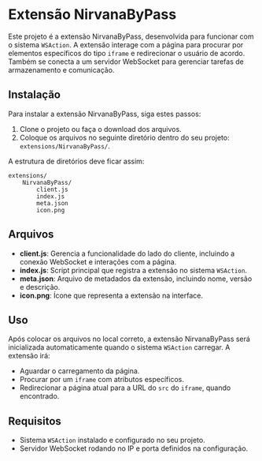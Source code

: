 # Extensão NirvanaByPass

Este projeto é a extensão NirvanaByPass, desenvolvida para funcionar com o sistema `WSAction`. A extensão interage com a página para procurar por elementos específicos do tipo `iframe` e redirecionar o usuário de acordo. Também se conecta a um servidor WebSocket para gerenciar tarefas de armazenamento e comunicação.

## Instalação

Para instalar a extensão NirvanaByPass, siga estes passos:

1. Clone o projeto ou faça o download dos arquivos.
2. Coloque os arquivos no seguinte diretório dentro do seu projeto: `extensions/NirvanaByPass/`.

A estrutura de diretórios deve ficar assim:

```
extensions/
    NirvanaByPass/
        client.js
        index.js
        meta.json
        icon.png
```

## Arquivos

- **client.js**: Gerencia a funcionalidade do lado do cliente, incluindo a conexão WebSocket e interações com a página.
- **index.js**: Script principal que registra a extensão no sistema `WSAction`.
- **meta.json**: Arquivo de metadados da extensão, incluindo nome, versão e descrição.
- **icon.png**: Ícone que representa a extensão na interface.

## Uso

Após colocar os arquivos no local correto, a extensão NirvanaByPass será inicializada automaticamente quando o sistema `WSAction` carregar. A extensão irá:

- Aguardar o carregamento da página.
- Procurar por um `iframe` com atributos específicos.
- Redirecionar a página atual para a URL do `src` do `iframe`, quando encontrado.

## Requisitos

- Sistema `WSAction` instalado e configurado no seu projeto.
- Servidor WebSocket rodando no IP e porta definidos na configuração.
